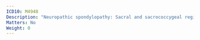 ```yaml
---
ICD10: M4948
Description: "Neuropathic spondylopathy: Sacral and sacrococcygeal region"
Matters: No
Weight: 0
---
```

